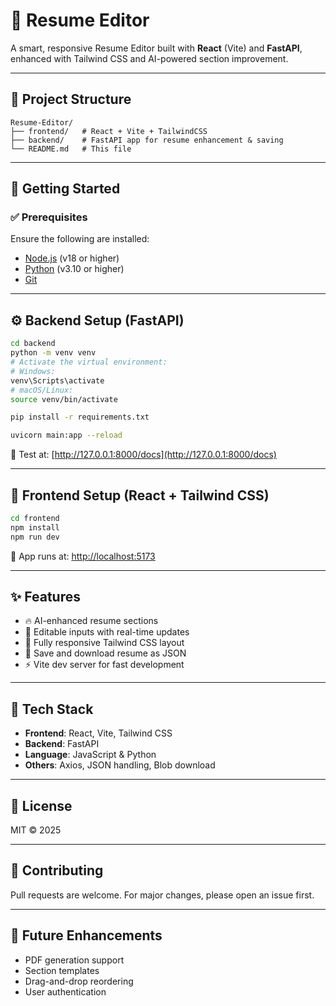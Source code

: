 # 📝 Resume Editor

A smart, responsive Resume Editor built with **React** (Vite) and **FastAPI**, enhanced with Tailwind CSS and AI-powered section improvement.

---

## 📁 Project Structure

```
Resume-Editor/
├── frontend/   # React + Vite + TailwindCSS
├── backend/    # FastAPI app for resume enhancement & saving
└── README.md   # This file
```

---

## 🚀 Getting Started

### ✅ Prerequisites

Ensure the following are installed:

- [Node.js](https://nodejs.org/) (v18 or higher)
- [Python](https://www.python.org/) (v3.10 or higher)
- [Git](https://git-scm.com/)

---

## ⚙️ Backend Setup (FastAPI)

```bash
cd backend
python -m venv venv
# Activate the virtual environment:
# Windows:
venv\Scripts\activate
# macOS/Linux:
source venv/bin/activate

pip install -r requirements.txt

uvicorn main:app --reload
```

🧪 Test at: [http://127.0.0.1:8000/docs](http://127.0.0.1:8000/docs)

---

## 🎨 Frontend Setup (React + Tailwind CSS)

```bash
cd frontend
npm install
npm run dev
```

📂 App runs at: [http://localhost:5173](http://localhost:5173)

---

## ✨ Features

- 🔥 AI-enhanced resume sections
- 🎯 Editable inputs with real-time updates
- 🎨 Fully responsive Tailwind CSS layout
- 💾 Save and download resume as JSON
- ⚡ Vite dev server for fast development

---

## 🧠 Tech Stack

- **Frontend**: React, Vite, Tailwind CSS
- **Backend**: FastAPI
- **Language**: JavaScript & Python
- **Others**: Axios, JSON handling, Blob download

---

## 📜 License

MIT © 2025

---

## 🤝 Contributing

Pull requests are welcome. For major changes, please open an issue first.

---

## 🧩 Future Enhancements

- PDF generation support
- Section templates
- Drag-and-drop reordering
- User authentication
